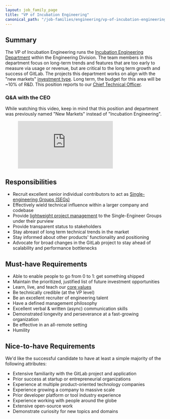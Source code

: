 ```yaml
---
layout: job_family_page
title: "VP of Incubation Engineering"
canonical_path: "/job-families/engineering/vp-of-incubation-engineering/"
---
```


## Summary

The VP of Incubation Engineering runs the [Incubation Engineering Department](/handbook/engineering/incubation/) within the Engineering Division. The team members in this department focus on long-term trends and features that are too early to measure via usage or revenue, but are critical to the long term growth and success of GitLab. The projects this department works on align with the "new markets" [investment type](https://internal-handbook.gitlab.io/handbook/product/investment/). Long term, the budget for this area will be ~10% of R&D. This position reports to our [Chief Technical Officer](/handbook/engineering/readmes/eric-johnson/).

### Q&A with the CEO

While watching this video, keep in mind that this position and department was previously named "New Markets" instead of "Incubation Engineering".

<figure class="video_container">
  <iframe src="https://www.youtube.com/embed/VOpKIKiY-KI" frameborder="0" allowfullscreen="true"> </iframe>
</figure>



## Responsibilities

* Recruit excellent senior individual contributors to act as [Single-engineering Groups (SEGs)](/company/team/structure/#single-engineer-groups)
* Effectively wield technical influence within a larger company and codebase
* Provide [lightweight project management](/handbook/engineering/demos/) to the Single-Engineer Groups under their purview
* Provide transparent status to stakeholders
* Stay abreast of long term technical trends in the market
* Stay informed about other products' functionality and positioning
* Advocate for broad changes in the GitLab project to stay ahead of scalability and performance bottlenecks

## Must-have Requirements

* Able to enable people to go from 0 to 1: get something shipped
* Maintain the prioritized, justified list of future investment opportunities
* Learn, live, and teach our [core values](/handbook/values/#credit)
* Be technically credible (at the VP level)
* Be an excellent recruiter of engineering talent
* Have a defined management philosophy
* Excellent verbal & written (async) communication skills
* Demonstrated longevity and perseverance at a fast-growing organization
* Be effective in an all-remote setting
* Humility

## Nice-to-have Requirements

We'd like the successful candidate to have at least a simple majority of the following attributes:

* Extensive familiarity with the GitLab project and application
* Prior success at startup or entrepreneurial organizations
* Experience at multiple product-oriented technology companies
* Experience growing a company to massive scale
* Prior developer platform or tool industry experience
* Experience working with people around the globe
* Extensive open-source work
* Demonstrate curiosity for new topics and domains
